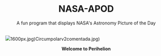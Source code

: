 <div align="center">
  <h1>
    NASA-APOD
  </h1>
</div>
  
<div align="center">
  A fun program that displays NASA's Astronomy Picture of the Day
</div>

<br>

![](https://apod.nasa.gov/apod/image/2501/20242112SolNeg.jpg)1600px.jpg)Circumpolarv2comentada.jpg)

<p align = "center">
  <b>Welcome to Perihelion</b>
</p>
